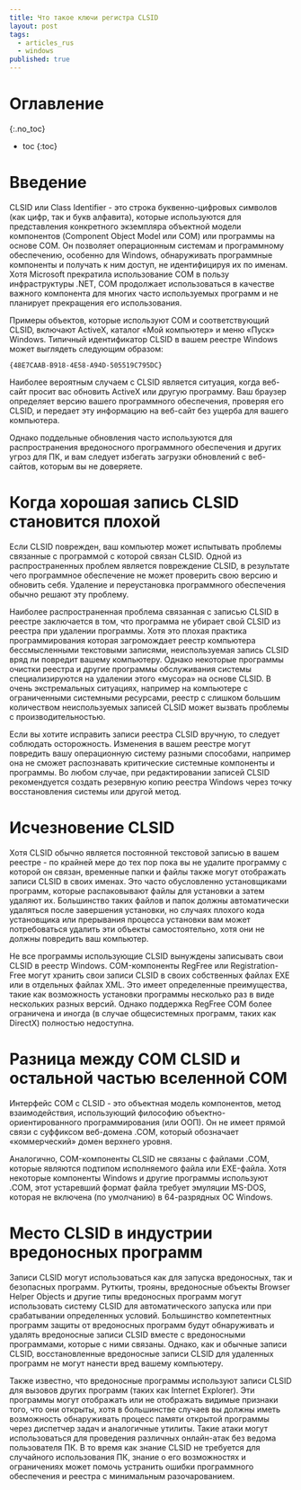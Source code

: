 ```yaml
---
title: Что такое ключи регистра CLSID
layout: post
tags:
  - articles_rus
  - windows
published: true
---
```

# Оглавление
{:.no_toc}

* toc
{:toc}

# Введение

CLSID или Class Identifier - это строка буквенно-цифровых символов (как цифр, так и букв алфавита), которые используются для представления конкретного экземпляра объектной модели компонентов (Component Object Model или COM) или программы на основе COM. Он позволяет операционным системам и программному обеспечению, особенно для Windows, обнаруживать программные компоненты и получать к ним доступ, не идентифицируя их по именам. Хотя Microsoft прекратила использование COM в пользу инфраструктуры .NET, COM продолжает использоваться в качестве важного компонента для многих часто используемых программ и не планирует прекращения его использования.

Примеры объектов, которые используют COM и соответствующий CLSID, включают ActiveX, каталог «Мой компьютер» и меню «Пуск» Windows. Типичный идентификатор CLSID в вашем реестре Windows может выглядеть следующим образом:

	{48E7CAAB-B918-4E58-A94D-505519C795DC}

Наиболее вероятным случаем с CLSID является ситуация, когда веб-сайт просит вас обновить ActiveX или другую программу. Ваш браузер определяет версию вашего программного обеспечения, проверяя его CLSID, и передает эту информацию на веб-сайт без ущерба для вашего компьютера.

Однако поддельные обновления часто используются для распространения вредоносного программного обеспечения и других угроз для ПК, и вам следует избегать загрузки обновлений с веб-сайтов, которым вы не доверяете.

# Когда хорошая запись CLSID становится плохой

Если CLSID поврежден, ваш компьютер может испытывать проблемы связанные с программой с которой связан CLSID. Одной из распространенных проблем является повреждение CLSID, в результате чего программное обеспечение не может проверить свою версию и обновить себя. Удаление и переустановка программного обеспечения обычно решают эту проблему.

Наиболее распространенная проблема связанная с записью CLSID в реестре заключается в том, что программа не убирает свой CLSID из реестра при удалении программы. Хотя это плохая практика программирования которая загромождает реестр компьютера бессмысленными текстовыми записями, неиспользуемая запись CLSID вряд ли повредит вашему компьютеру. Однако некоторые программы очистки реестра и другие программы обслуживания системы специализируются на удалении этого «мусора» на основе CLSID. В очень экстремальных ситуациях, например на компьютере с ограниченными системными ресурсами, реестр с слишком большим количеством неиспользуемых записей CLSID может вызвать проблемы с производительностью.

Если вы хотите исправить записи реестра CLSID вручную, то следует соблюдать осторожность. Изменения в вашем реестре могут повредить вашу операционную систему разными способами, например она не сможет распознавать критические системные компоненты и программы. Во любом случае, при редактировании записей CLSID  рекомендуется создать резервную копию реестра Windows через точку восстановления системы или другой метод.

# Исчезновение CLSID

Хотя CLSID обычно является постоянной текстовой записью в вашем реестре - по крайней мере до тех пор пока вы не удалите программу с которой он связан, временные папки и файлы также могут отображать записи CLSID в своих именах. Это часто обусловленно установщиками программ, которые распаковывают файлы для установки а затем удаляют их. Большинство таких файлов и папок должны автоматически удаляться после завершения установки, но случаях плохого кода установщика или прерывания процесса установки вам может потребоваться удалить эти объекты самостоятельно, хотя они не должны повредить ваш компьютер.

Не все программы использующие CLSID вынуждены записывать свои CLSID в реестр Windows. COM-компоненты RegFree или Registration-Free могут хранить свои записи CLSID в своих собственных файлах EXE или в отдельных файлах XML. Это имеет определенные преимущества, такие как возможность установки программы несколько раз в виде нескольких разных версий. Однако поддержка RegFree COM более ограничена и иногда (в случае общесистемных программ, таких как DirectX) полностью недоступна.

# Разница между COM CLSID и остальной частью вселенной COM

Интерфейс COM с CLSID - это объектная модель компонентов, метод взаимодействия, использующий философию объектно-ориентированного программирования (или ООП). Он не имеет прямой связи с суффиксом веб-домена .COM, который обозначает «коммерческий» домен верхнего уровня.

Аналогично, COM-компоненты CLSID не связаны с файлами .COM, которые являются подтипом исполняемого файла или EXE-файла. Хотя некоторые компоненты Windows и другие программы используют .COM, этот устаревший формат файла требует эмуляции MS-DOS, которая не включена (по умолчанию) в 64-разрядных ОС Windows.

# Место CLSID в индустрии вредоносных программ

Записи CLSID могут использоваться как для запуска вредоносных, так и безопасных программ. Руткиты, трояны, вредоносные объекты Browser Helper Objects и другие типы вредоносных программ могут использовать систему CLSID для автоматического запуска или при срабатывании определенных условий. Большинство компетентных программ защиты от вредоносных программ будут обнаруживать и удалять вредоносные записи CLSID вместе с вредоносными программами, которые с ними связаны. Однако, как и обычные записи CLSID, восстановленные вредоносные записи CLSID для удаленных программ не могут нанести вред вашему компьютеру.

Также известно, что вредоносные программы используют записи CLSID для вызовов других программ (таких как Internet Explorer). Эти программы могут отображать или не отображать видимые признаки того, что они открыты, хотя в большинстве случаев вы должны иметь возможность обнаруживать процесс памяти открытой программы через диспетчер задач и аналогичные утилиты. Такие атаки могут использоваться для проведения различных онлайн-атак без ведома пользователя ПК. В то время как знание CLSID не требуется для случайного использования ПК, знание о его возможностях и ограничениях может помочь устранить ошибки программного обеспечения и реестра с минимальным разочарованием.
